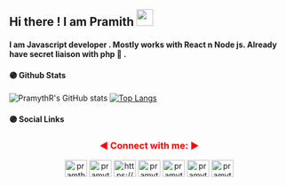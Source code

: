  ##  Hi there ! I am Pramith  <img src="https://raw.githubusercontent.com/MartinHeinz/MartinHeinz/master/wave.gif" width="30px">

<h4>I am Javascript developer . Mostly works with React n Node js. 
Already have secret liaison with php 🍭 .</h4>

 #### 🟣  Github Stats

![PramythR's GitHub stats](https://github-readme-stats.vercel.app/api?username=PramythR&show_icons=true&theme=algolia&hide=stars)  [![Top Langs](https://github-readmestats.vercel.app/api/top-langs/?username=PramythR&layout=compact&show_icons=true&theme=algolia&line_height=20)](https://github.com/aPramythR/github-readme-stats)


#### 🟣  Social Links
<h3 align="center" color ="red">◀ Connect with me: ▶️</h3>
<p align="center">
<a href="https://codepen.io/pramthr" target="blank"><img align="center" src="https://raw.githubusercontent.com/rahuldkjain/github-profile-readme-generator/master/src/images/icons/Social/codepen.svg" alt="pramthr" height="30" width="40" color="purple" /></a>
<a href="https://twitter.com/pramythr" target="blank"><img align="center" src="https://raw.githubusercontent.com/rahuldkjain/github-profile-readme-generator/master/src/images/icons/Social/twitter.svg" alt="pramythr" height="30" width="40" /></a>
<a href="https://linkedin.com/in/pramitha-rajapaksa/" target="blank"><img align="center" src="https://raw.githubusercontent.com/rahuldkjain/github-profile-readme-generator/master/src/images/icons/Social/linked-in-alt.svg" alt="https://www.linkedin.com/in/pramitha-rajapaksa/" height="30" width="40" /></a>
<a href="https://stackoverflow.com/users/pramythr" target="blank"><img align="center" src="https://raw.githubusercontent.com/rahuldkjain/github-profile-readme-generator/master/src/images/icons/Social/stack-overflow.svg" alt="pramythr" height="30" width="40" /></a>
<a href="https://codesandbox.com/pramythr" target="blank"><img align="center" src="https://cdn.jsdelivr.net/npm/simple-icons@3.0.1/icons/codesandbox.svg" alt="pramythr" height="30" width="40" /></a>
<a href="https://dribbble.com/pramythr" target="blank"><img align="center" src="https://raw.githubusercontent.com/rahuldkjain/github-profile-readme-generator/master/src/images/icons/Social/dribbble.svg" alt="pramythr" height="30" width="40" /></a>
<a href="https://www.behance.net/pramythr" target="blank"><img align="center" src="https://raw.githubusercontent.com/rahuldkjain/github-profile-readme-generator/master/src/images/icons/Social/behance.svg" alt="pramythr" height="30" width="40" /></a>
</p>

<style>
 h3{
 color:red;
 }
</style> 
